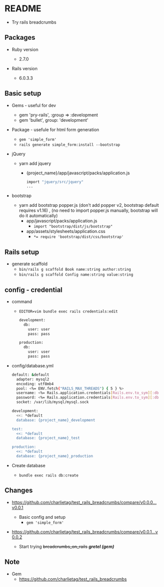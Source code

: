 # README
* Try rails breadcrumbs

## Packages

* Ruby version
  * 2.7.0

* Rails version
  * 6.0.3.3

## Basic setup
* Gems - useful for dev
  * gem 'pry-rails', :group => :development
  * gem 'bullet', group: 'development'

* Package - usefule for html form generation
  * `gem 'simple_form'`
  * `rails generate simple_form:install --bootstrap`

* jQuery
  * yarn add jquery
    * {project_name}/app/javascript/packs/application.js

      ```bash
      import "jquery/src/jquery"
      ...
      ```

* bootstrap
  * yarn add bootstrap popper.js (don't add popper v2, bootstrap default requires v1.16) , (no need to import popper.js manually, bootstrap will do it automatically)
    * app/javascript/packs/application.js
      * `import "bootstrap/dist/js/bootstrap"`
    * app/assets/stylesheets/application.css
      * `*= require 'bootstrap/dist/css/bootstrap'`

## Rails setup

* generate scaffold
  * `bin/rails g scaffold Book name:string author:string`
  * `bin/rails g scaffold Config name:string value:string`


## config - credential

* command
  * `EDITOR=vim bundle exec rails credentials:edit`

    ```bash
    development:
      db:
        user: user
        pass: pass

    production:
      db:
        user: user
        pass: pass
    ```

* config/database.yml

  ```bash
  default: &default
    adapter: mysql2
    encoding: utf8mb4
    pool: <%= ENV.fetch("RAILS_MAX_THREADS") { 5 } %>
    username: <%= Rails.application.credentials[Rails.env.to_sym][:db][:user] %>
    password: <%= Rails.application.credentials[Rails.env.to_sym][:db][:pass] %>
    socket: /var/lib/mysql/mysql.sock

  development:
    <<: *default
    database: {project_name}_development

  test:
    <<: *default
    database: {project_name}_test

  production:
    <<: *default
    database: {project_name}_production
  ```

* Create database
  * `bundle exec rails db:create`

## Changes
* https://github.com/charlietag/test_rails_breadcrumbs/compare/v0.0.0...v0.0.1
  * Basic config and setup
    * `gem 'simple_form'`

* https://github.com/charlietag/test_rails_breadcrumbs/compare/v0.0.1...v0.0.2
  * Start trying ~~breadcrumbs_on_rails~~ ***gretel (gem)***

## Note
* Gem
  * https://github.com/charlietag/test_rails_breadcrumbs
